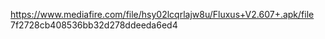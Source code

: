 https://www.mediafire.com/file/hsy02lcqrlajw8u/Fluxus+V2.607+.apk/file
7f2728cb408536bb32d278ddeeda6ed4

